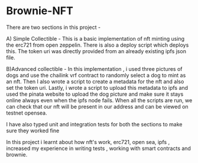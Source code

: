 # Brownie-NFT

There are two sections in this project - 

A) Simple Collectible - This is a basic implementation of nft minting using the erc721 from open zeppelin. There is also a deploy script which deploys this. The token uri was directly provided from an already existing ipfs json file.

B)Advanced collectible - In this implementation , i used three pictures of dogs and use the chailink vrf contract to randomly select a dog to mint as an nft. Then I also wrote a script to create a metadata for the nft and also set the token uri. Lastly, i wrote a script to upload this metadata to ipfs and used the pinata website to upload the dog picture and make sure it stays online always even when the ipfs node fails. When all the scripts are run, we can check that our nft will be present in our address and can be viewed on testnet opensea. 

I have also typed unit and integration tests for both the sections to make sure they worked fine

In this project i learnt about how nft's work, erc721, open sea, ipfs , increased my experience in writing tests , working with smart contracts and brownie.
